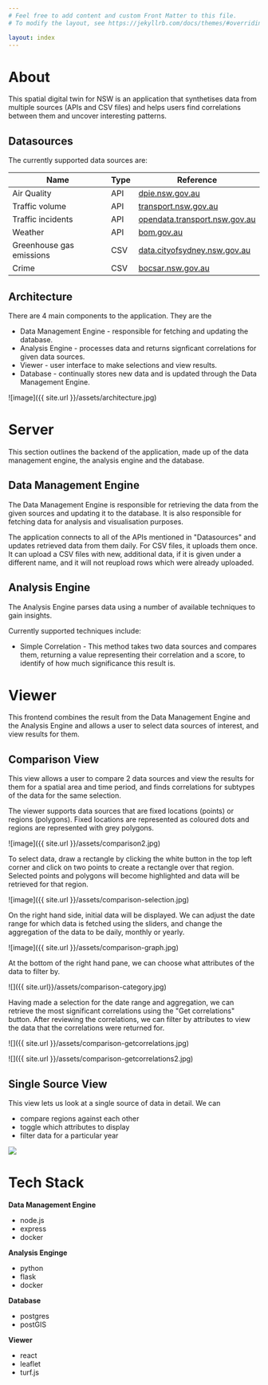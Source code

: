 ```yaml
---
# Feel free to add content and custom Front Matter to this file.
# To modify the layout, see https://jekyllrb.com/docs/themes/#overriding-theme-defaults

layout: index
---
```


# About

This spatial digital twin for NSW is an application that synthetises data from multiple sources (APIs and CSV files) and helps users find correlations between them and uncover interesting patterns.

## Datasources

The currently supported data sources are:

| Name | Type | Reference |
| --- | ------- | ------- |
| Air Quality | API | [dpie.nsw.gov.au](https://www.dpie.nsw.gov.au) |
| Traffic volume | API | [transport.nsw.gov.au](https://roads-waterways.transport.nsw.gov.au/) |
| Traffic incidents | API | [opendata.transport.nsw.gov.au](https://opendata.transport.nsw.gov.au/) |
| Weather | API | [bom.gov.au](http://www.bom.gov.au/) |
| Greenhouse gas emissions | CSV | [data.cityofsydney.nsw.gov.au](https://data.cityofsydney.nsw.gov.au/) |
| Crime | CSV | [bocsar.nsw.gov.au](https://www.bocsar.nsw.gov.au/) |
 

## Architecture

There are 4 main components to the application. They are the

* Data Management Engine - responsible for fetching and updating the database.
* Analysis Engine - processes data and returns signficant correlations for given data sources.
* Viewer - user interface to make selections and view results.
* Database - continually stores new data and is updated through the Data Management Engine.

![image]({{ site.url }}/assets/architecture.jpg)


# Server

This section outlines the backend of the application, made up of the data management engine, the analysis engine and the database.


## Data Management Engine

The Data Management Engine is responsible for retrieving the data from the given sources and updating it to the database. It is also responsible for fetching data for analysis and visualisation purposes.

The application connects to all of the APIs mentioned in "Datasources" and updates retrieved data from them daily. For CSV files, it uploads them once. It can upload a CSV files with new, additional data, if it is given under a different name, and it will not reupload rows which were already uploaded.

## Analysis Engine

The Analysis Engine parses data using a number of available techniques to gain insights.

Currently supported techniques include:
* Simple Correlation - This method takes two data sources and compares them, returning a value representing their correlation and a score, to identify of how much significance this result is.


# Viewer

This frontend combines the result from the Data Management Engine and the Analysis Engine and allows a user to select data sources of interest, and view results for them.

## Comparison View

This view allows a user to compare 2 data sources and view the results for them for a spatial area and time period, and finds correlations for subtypes of the data for the same selection.

The viewer supports data sources that are fixed locations (points) or regions (polygons). Fixed locations are represented as coloured dots and regions are represented with grey polygons.

![image]({{ site.url }}/assets/comparison2.jpg)

To select data, draw a rectangle by clicking the white button in the top left corner and click on two points to create a rectangle over that region. Selected points and polygons will become highlighted and data will be retrieved for that region.

![image]({{ site.url }}/assets/comparison-selection.jpg)

On the right hand side, initial data will be displayed. We can adjust the date range for which data is fetched using the sliders, and change the aggregation of the data to be daily, monthly or yearly.

![image]({{ site.url }}/assets/comparison-graph.jpg)

At the bottom of the right hand pane, we can choose what attributes of the data to filter by.

![]({{ site.url}}/assets/comparison-category.jpg)

Having made a selection for the date range and aggregation, we can retrieve the most significant correlations using the "Get correlations" button.
After reviewing the correlations, we can filter by attributes to view the data that the correlations were returned for.

![]({{ site.url }}/assets/comparison-getcorrelations.jpg)

![]({{ site.url }}/assets/comparison-getcorrelations2.jpg)

## Single Source View

This view lets us look at a single source of data in detail. We can

* compare regions against each other
* toggle which attributes to display
* filter data for a particular year

![]({{site.url}}/assets/single-source.jpg)


# Tech Stack

**Data Management Engine**
* node.js
* express
* docker

**Analysis Enginge**
* python
* flask
* docker

**Database**
* postgres
* postGIS

**Viewer**
* react
* leaflet
* turf.js